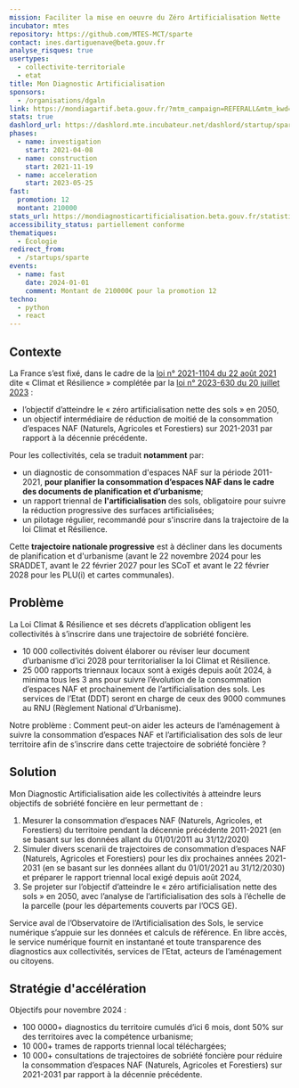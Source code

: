 ```yaml
---
mission: Faciliter la mise en oeuvre du Zéro Artificialisation Nette
incubator: mtes
repository: https://github.com/MTES-MCT/sparte
contact: ines.dartiguenave@beta.gouv.fr
analyse_risques: true
usertypes:
  - collectivite-territoriale
  - etat
title: Mon Diagnostic Artificialisation
sponsors:
  - /organisations/dgaln
link: https://mondiagartif.beta.gouv.fr/?mtm_campaign=REFERALL&mtm_kwd=BETA_GOUV
stats: true
dashlord_url: https://dashlord.mte.incubateur.net/dashlord/startup/sparte/
phases:
  - name: investigation
    start: 2021-04-08
  - name: construction
    start: 2021-11-19
  - name: acceleration
    start: 2023-05-25
fast:
  promotion: 12
  montant: 210000
stats_url: https://mondiagnosticartificialisation.beta.gouv.fr/statistiques/
accessibility_status: partiellement conforme
thematiques:
  - Écologie
redirect_from:
  - /startups/sparte
events:
  - name: fast
    date: 2024-01-01
    comment: Montant de 210000€ pour la promotion 12
techno:
  - python
  - react
---
```

## Contexte

La France s’est fixé, dans le cadre de la [loi n° 2021-1104 du 22 août 2021](https://www.legifrance.gouv.fr/jorf/id/JORFTEXT000043956924) dite « Climat et Résilience » complétée par la [loi n° 2023-630 du 20 juillet 2023](https://www.legifrance.gouv.fr/jorf/id/JORFTEXT000047866733) : 

- l’objectif d’atteindre le « zéro artificialisation nette des sols » en 2050,
- un objectif intermédiaire de réduction de moitié de la consommation d’espaces NAF (Naturels, Agricoles et Forestiers) sur 2021-2031 par rapport à la décennie précédente.

Pour les collectivités, cela se traduit **notamment** par:
- un diagnostic de consommation d'espaces NAF sur la période 2011-2021, **pour planifier la consommation d’espaces NAF dans le cadre des documents de planification et d’urbanisme**;
- un rapport triennal de **l'artificialisation** des sols, obligatoire pour suivre la réduction progressive des surfaces artificialisées;
- un pilotage régulier, recommandé pour s'inscrire dans la trajectoire de la loi Climat et Résilience.

Cette **trajectoire nationale progressive** est à décliner dans les documents de planification et d'urbanisme (avant le 22 novembre 2024 pour les SRADDET, avant le 22 février 2027 pour les SCoT et avant le 22 février 2028 pour les PLU(i) et cartes communales).

## Problème

La Loi Climat & Résilience et ses décrets d’application obligent les collectivités à s’inscrire dans une trajectoire de sobriété foncière.

- 10 000 collectivités doivent élaborer ou réviser leur document d’urbanisme d’ici 2028 pour territorialiser la loi Climat et Résilience.
- 25 000 rapports triennaux locaux sont à exigés depuis août 2024, à minima tous les 3 ans pour suivre l’évolution de la consommation d’espaces NAF et prochainement de l’artificialisation des sols. Les services de l’Etat (DDT) seront en charge de ceux des 9000 communes au RNU (Règlement National d’Urbanisme).

Notre problème : Comment peut-on aider les acteurs de l’aménagement à suivre la consommation d’espaces NAF et l’artificialisation des sols de leur territoire afin de s’inscrire dans cette trajectoire de sobriété foncière ?

## Solution

Mon Diagnostic Artificialisation aide les collectivités à atteindre leurs objectifs de sobriété foncière en leur permettant de :

1. Mesurer la consommation d’espaces NAF (Naturels, Agricoles, et Forestiers) du territoire pendant la décennie précédente 2011-2021 (en se basant sur les données allant du 01/01/2011 au 31/12/2020) 
2. Simuler divers scenarii de trajectoires de consommation d’espaces NAF (Naturels, Agricoles et Forestiers) pour les dix prochaines années 2021-2031 (en se basant sur les données allant du 01/01/2021 au 31/12/2030) et préparer le rapport triennal local exigé depuis août 2024, 
3. Se projeter sur l’objectif d’atteindre le « zéro artificialisation nette des sols » en 2050, avec l’analyse de l’artificialisation des sols à l’échelle de la parcelle (pour les départements couverts par l’OCS GE).

Service aval de l’Observatoire de l’Artificialisation des Sols, le service numérique s’appuie sur les données et calculs de référence. En libre accès, le service numérique fournit en instantané et toute transparence des diagnostics aux collectivités, services de l’Etat, acteurs de l’aménagement ou citoyens.

## Stratégie d'accélération

Objectifs pour novembre 2024  :

- 100 0000+ diagnostics du territoire cumulés d’ici 6 mois, dont 50% sur des territoires avec la compétence urbanisme;
- 10 000+ trames de rapports triennal local téléchargées;
- 10 000+ consultations de trajectoires de sobriété foncière pour réduire la consommation d’espaces NAF (Naturels, Agricoles et Forestiers) sur 2021-2031 par rapport à la décennie précédente.

